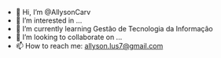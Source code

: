 - 👋 Hi, I’m @AllysonCarv
- 👀 I’m interested in ...
- 🌱 I’m currently learning Gestão de Tecnologia da Informação
- 💞️ I’m looking to collaborate on ...
- 📫 How to reach me: allyson.lus7@gmail.com

<!---
AllysonCarv/AllysonCarv is a ✨ special ✨ repository because its `README.md` (this file) appears on your GitHub profile.
You can click the Preview link to take a look at your changes.
--->
